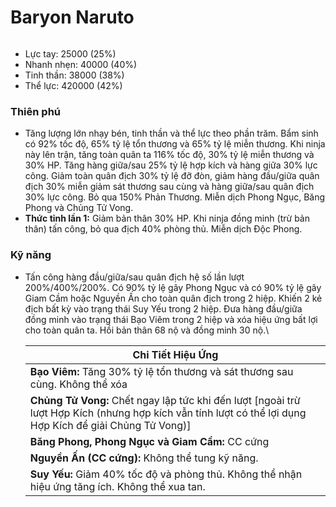 # Baryon Naruto

<figure><img src="../../.gitbook/assets/ezgif-2-4a0d57c02e.gif" alt=""><figcaption></figcaption></figure>

* Lực tay: 25000 (25%)
* Nhanh nhẹn: 40000 (40%)
* Tinh thần: 38000 (38%)
* Thể lực: 420000 (42%)

### Thiên phú

* Tăng lượng lớn nhạy bén, tinh thần và thể lực theo phần trăm. Bẩm sinh có 92% tốc độ, 65% tỷ lệ tổn thương và 65% tỷ lệ miễn thương. Khi ninja này lên trận, tăng toàn quân ta 116% tốc độ, 30% tỷ lệ miễn thương và 30% HP. Tăng hàng giữa/sau 25% tỷ lệ hợp kích và hàng giữa 30% lực công. Giảm toàn quân địch 30% tỷ lệ đỡ đòn, giảm hàng đầu/giữa quân địch 30% miễn giảm sát thương sau cùng và hàng giữa/sau quân địch 30% lực công. Bỏ qua 150% Phản Thương. Miễn dịch Phong Ngục, Băng Phong và Chủng Tử Vong.
* **Thức tỉnh lần 1:** Giảm bản thân 30% HP. Khi ninja đồng minh (trừ bản thân) tấn công, bỏ qua địch 40% phòng thủ. Miễn dịch Độc Phong.

### Kỹ năng

*   Tấn công hàng đầu/giữa/sau quân địch hệ số lần lượt 200%/400%/200%. Có 90% tỷ lệ gây Phong Ngục và có 90% tỷ lệ gây Giam Cầm hoặc Nguyền Ấn cho toàn quân địch trong 2 hiệp. Khiến 2 kẻ địch bất kỳ vào trạng thái Suy Yếu trong 2 hiệp. Đưa hàng đầu/giữa đồng minh vào trạng thái Bạo Viêm trong 2 hiệp và xóa hiệu ứng bất lợi cho toàn quân ta. Hồi bản thân 68 nộ và đồng minh 30 nộ.\


    | Chi Tiết Hiệu Ứng                                                                                                                                          |
    | ---------------------------------------------------------------------------------------------------------------------------------------------------------- |
    | **Bạo Viêm:** Tăng 30% tỷ lệ tổn thương và sát thương sau cùng. Không thể xóa                                                                              |
    | **Chủng Tử Vong:** Chết ngay lập tức khi đến lượt \[ngoài trừ lượt Hợp Kích (nhưng hợp kích vẫn tính lượt có thể lợi dụng Hợp Kích để giải Chủng Tử Vong)] |
    | **Băng Phong, Phong Ngục và Giam Cầm:** CC cứng                                                                                                            |
    | **Nguyền Ấn (CC cứng):** Không thể tung kỹ năng.                                                                                                           |
    | **Suy Yếu:** Giảm 40% tốc độ và phòng thủ. Không thể nhận hiệu ứng tăng ích. Không thể xua tan.                                                            |
